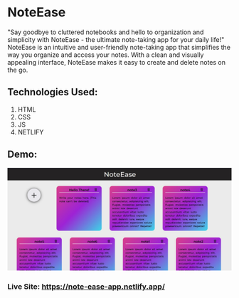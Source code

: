 # NoteEase 

"Say goodbye to cluttered notebooks and hello to organization and simplicity with NoteEase - the ultimate note-taking app for your daily life!"
<br>
NoteEase is an intuitive and user-friendly note-taking app that simplifies the way you organize and access your notes. With a clean and visually appealing interface, NoteEase makes it easy to create and delete notes on the go.

## Technologies Used:

1) HTML
2) CSS
3) JS
4) NETLIFY

## Demo:

<p align="center">
  <img src="5.jpg"/>
</p>

### Live Site: https://note-ease-app.netlify.app/
